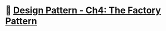 # :notebook_with_decorative_cover: [Design Pattern - Ch4: The Factory Pattern](https://zealous-open-f6a.notion.site/Design-Pattern-Ch4-The-Factory-Pattern-9b448c801da944edbcd75a3dc2c64645?pvs=4)
